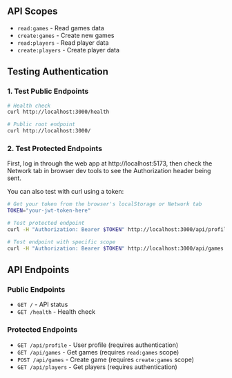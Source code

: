 ## API Scopes

- `read:games` - Read games data
- `create:games` - Create new games
- `read:players` - Read player data
- `create:players` - Create player data


## Testing Authentication

### 1. Test Public Endpoints
```bash
# Health check
curl http://localhost:3000/health

# Public root endpoint
curl http://localhost:3000/
```

### 2. Test Protected Endpoints
First, log in through the web app at http://localhost:5173, then check the Network tab in browser dev tools to see the Authorization header being sent.

You can also test with curl using a token:
```bash
# Get your token from the browser's localStorage or Network tab
TOKEN="your-jwt-token-here"

# Test protected endpoint
curl -H "Authorization: Bearer $TOKEN" http://localhost:3000/api/profile

# Test endpoint with specific scope
curl -H "Authorization: Bearer $TOKEN" http://localhost:3000/api/games
```

## API Endpoints

### Public Endpoints
- `GET /` - API status
- `GET /health` - Health check

### Protected Endpoints
- `GET /api/profile` - User profile (requires authentication)
- `GET /api/games` - Get games (requires `read:games` scope)
- `POST /api/games` - Create game (requires `create:games` scope)
- `GET /api/players` - Get players (requires authentication)
